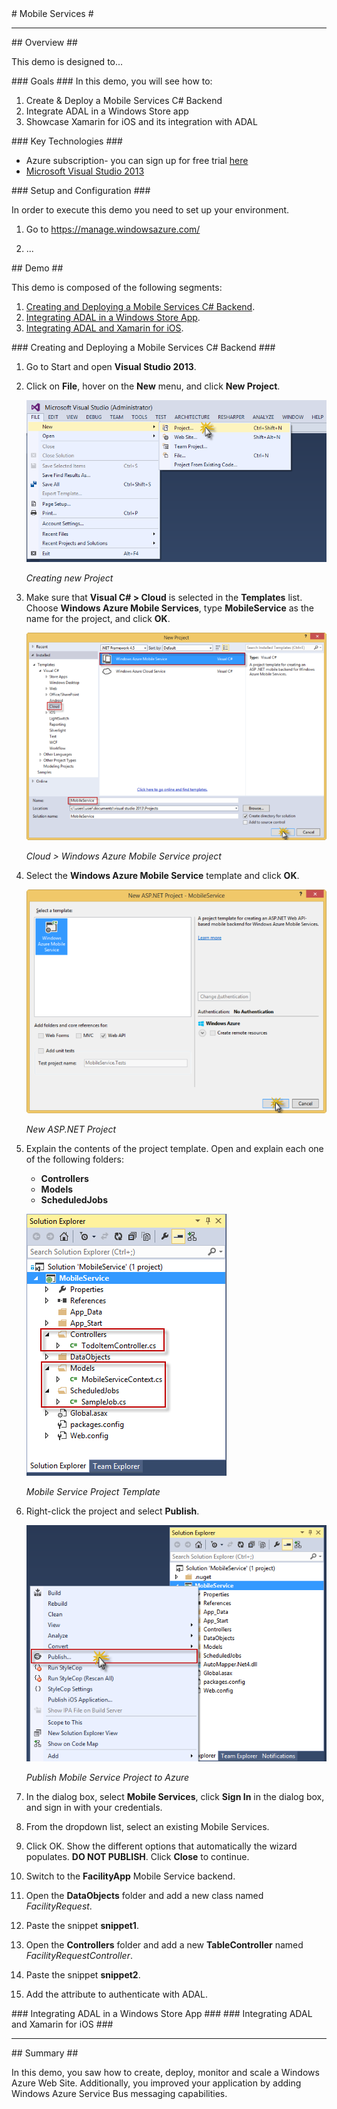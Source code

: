 ﻿<a name="title" />
# Mobile Services #

---

<a name="Overview" />
## Overview ##

This demo is designed to...

<a id="goals" />
### Goals ###
In this demo, you will see how to:

1. Create & Deploy a Mobile Services C# Backend
1. Integrate ADAL in a Windows Store app
1. Showcase Xamarin for iOS and its integration with ADAL

<a name="technologies" />
### Key Technologies ###

- Azure subscription- you can sign up for free trial [here][1]
- [Microsoft Visual Studio 2013][2]

[1]: http://bit.ly/WindowsAzureFreeTrial
[2]: http://www.microsoft.com/visualstudio/


<a name="setup" />
### Setup and Configuration ###

In order to execute this demo you need to set up your environment.

1. Go to <https://manage.windowsazure.com/>

1. ...

<a name="Demo" />
## Demo ##

This demo is composed of the following segments:

1. [Creating and Deploying a Mobile Services C# Backend](#segment1).
1. [Integrating ADAL in a Windows Store App](#segment2).
1. [Integrating ADAL and Xamarin for iOS](#segment3).

<a name="segment1" />
### Creating and Deploying a Mobile Services C# Backend ###

1. Go to Start and open **Visual Studio 2013**.

2. Click on **File**, hover on the **New** menu, and click **New Project**.

	![File > New > Project](Images/new-project.png?raw=true)
	
	_Creating new Project_

3. Make sure that **Visual C# > Cloud** is selected in the **Templates** list. Choose **Windows Azure Mobile Services**, type **MobileService** as the name for the project, and click **OK**.

	![Windows Azure Mobile Services Project](Images/windows-azure-mobile-services-project.png?raw=true)
	
	_Cloud > Windows Azure Mobile Service project_

4. Select the **Windows Azure Mobile Service** template and click **OK**.

	![New ASP.NET Project](Images/new-aspnet-project.png?raw=true)
	
	_New ASP.NET Project_

5. Explain the contents of the project template. Open and explain each one of the following folders: 

	- **Controllers**
	- **Models**
	- **ScheduledJobs**

	![Project Template](Images/project-template.png?raw=true)
	
	_Mobile Service Project Template_
	
6. Right-click the project and select **Publish**.

	![Publish](Images/publish.png?raw=true)
	
	_Publish Mobile Service Project to Azure_

7. In the dialog box, select **Mobile Services**, click **Sign In** in the dialog box, and sign in with your credentials.

8. From the dropdown list, select an existing Mobile Services.

9. Click OK. Show the different options that automatically the wizard populates. **DO NOT PUBLISH**. Click **Close** to continue.

10. Switch to the **FacilityApp** Mobile Service backend.

1. Open the **DataObjects** folder and add a new class named _FacilityRequest_.

1. Paste the snippet **snippet1**.

1. Open the **Controllers** folder and add a new **TableController** named _FacilityRequestController_.

1. Paste the snippet **snippet2**.

1. Add the attribute to authenticate with ADAL.

<a name="segment2" />
### Integrating ADAL in a Windows Store App ###


<a name="segment3" />
### Integrating ADAL and Xamarin for iOS ###

---

<a name="summary" />
## Summary ##

In this demo, you saw how to create, deploy, monitor and scale a Windows Azure Web Site. Additionally, you improved your application by adding Windows Azure Service Bus messaging capabilities.
